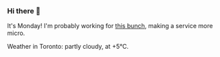 ### Hi there :wave:

It's Monday! I'm probably working for [this bunch](https://github.com/kohofinancial), making a service more micro.

Weather in Toronto: partly cloudy, at +5°C.
